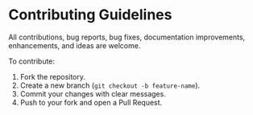 # Contributing Guidelines

All contributions, bug reports, bug fixes, documentation improvements, enhancements, and ideas are welcome.

To contribute:
1. Fork the repository.
2. Create a new branch (`git checkout -b feature-name`).
3. Commit your changes with clear messages.
4. Push to your fork and open a Pull Request.
